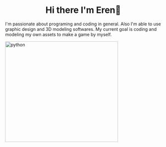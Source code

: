 <h1 align="center"> Hi there I'm Eren👋</h1>
<p>I'm passionate about programing and coding in general. Also I'm able to use graphic design and 3D modeling softwares. My current goal is coding and modeling my own assets to make a game by myself.</p>

<img src="https://erengaripagaoglu.github.io/img/master/skillset.png" alt="python" width="364" height="324"/>
